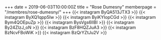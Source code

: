 +++
date = 2019-06-03T10:00:00Z
title = "Rose Dumesny"
memberpage = "/membres/rose-dumesny/"
+++
{{< instagram ByQA513JTX3 >}}
{{< instagram ByXQ1qpp5Iw >}}
{{< instagram ByiKYIopCGd >}}
{{< instagram Bym4QOEpuZp >}}
{{< instagram BysVgs6IIBI >}}
{{< instagram By24ZIzJ_oN >}}
{{< instagram BzF8HQZJuA3 >}}
{{< instagram BzNcvFBoWiK >}}
{{< instagram BzQrYZtJu2V >}}
